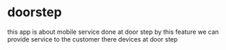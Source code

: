 # doorstep
this app is about mobile service done at door step by this feature we can provide service to the customer there devices at door step  

